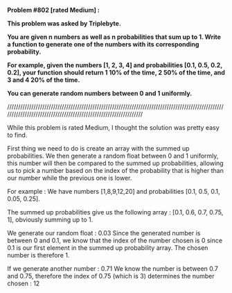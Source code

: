 **Problem #802 [rated Medium] :**

**This problem was asked by Triplebyte.**

**You are given n numbers as well as n probabilities that sum up to 1. Write a function to generate one of the numbers with its corresponding probability.**

**For example, given the numbers [1, 2, 3, 4] and probabilities [0.1, 0.5, 0.2, 0.2], your function should return 1 10% of the time, 2 50% of the time, and 3 and 4 20% of the time.**

**You can generate random numbers between 0 and 1 uniformly.**

/////////////////////////////////////////////////////////////////////////////////////////////////////////////////////////////////////////////////////////////////

While this problem is rated Medium, I thought the solution was pretty easy to find.

First thing we need to do is create an array with the summed up probabilities. We then generate a random float between 0 and 1 uniformly, this number will then be compared to the summed up probabilities, allowing us to pick a number based on the index of the probability that is higher than our number while the previous one is lower.

For example : We have numbers [1,8,9,12,20] and probabilities [0.1, 0.5, 0.1, 0.05, 0.25].

The summed up probabilities give us the following array : [0.1, 0.6, 0.7, 0.75, 1], obviously summing up to 1.

We generate our random float : 0.03
Since the generated number is between 0 and 0.1, we know that the index of the number chosen is 0 since 0.1 is our first element in the summed up probability array. The chosen number is therefore 1.

If we generate another number : 0.71
We know the number is between 0.7 and 0.75, therefore the index of 0.75 (which is 3) determines the number chosen : 12

